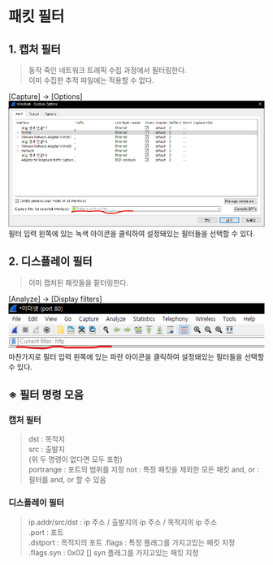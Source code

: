 # 패킷 필터
## 1. 캡처 필터
> 동작 죽인 네트워크 트래픽 수집 과정에서 필터링한다.   
> 이미 수집한 추적 파일에는 적용할 수 없다.   

[Capture] -> [Options]
![capturefilter](./imgs/capturefilter.png)   
필터 입력 왼쪽에 있는 녹색 아이콘을 클릭하여 설정돼있는 필터들을 선택할 수 있다.   

   
## 2. 디스플레이 필터
> 이미 캡처된 패킷들을 핕터링한다.   
   
[Analyze] -> [Display filters]   
![displayfilter](./imgs/displayfilter.png)   
마찬가지로 필터 입력 왼쪽에 있는 파란 아이콘을 클릭하여 설정돼있는 필터들을 선택할 수 있다.   

## ※ 필터 명령 모음  
### 캡처 필터 
> dst : 목적지   
> src : 출발지    
> (위 두 명령이 없다면 모두 포함)   
> portrange : 포트의 범위를 지정 
> not : 특정 패킷을 제외한 모든 패킷
> and, or : 필터를 and, or 할 수 있음
### 디스플레이 필터
> ip.addr/src/dst : ip 주소 / 출발지의 ip 주소 / 목적지의 ip 주소   
> .port : 포트   
> .dstport : 목적지의 포트
> .flags : 특정 플래그를 가지고있는 패킷 지정
> .flags.syn : 0x02 [] syn 플래그를 가지고있는 패킷 지정